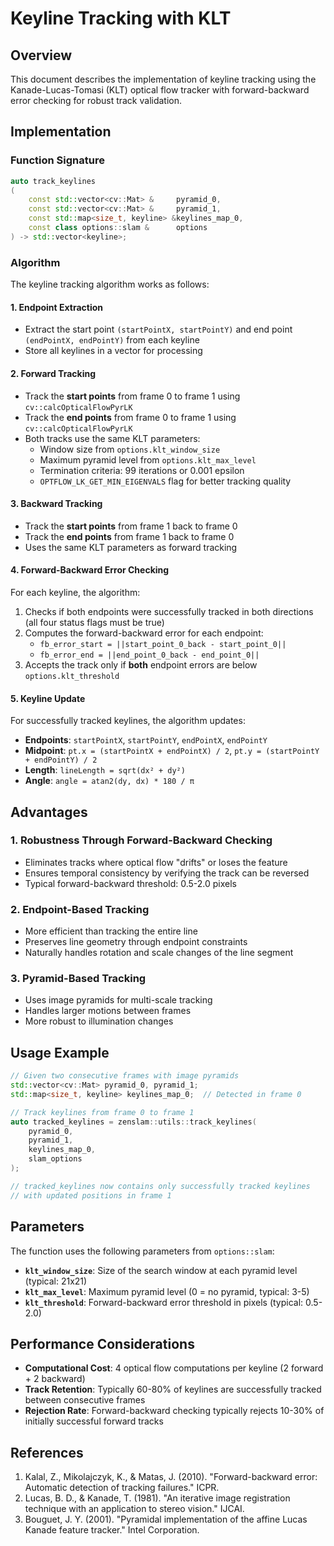 # Keyline Tracking with KLT

## Overview

This document describes the implementation of keyline tracking using the Kanade-Lucas-Tomasi (KLT) optical flow tracker with forward-backward error checking for robust track validation.

## Implementation

### Function Signature

```cpp
auto track_keylines
(
    const std::vector<cv::Mat> &     pyramid_0,
    const std::vector<cv::Mat> &     pyramid_1,
    const std::map<size_t, keyline> &keylines_map_0,
    const class options::slam &      options
) -> std::vector<keyline>;
```

### Algorithm

The keyline tracking algorithm works as follows:

#### 1. Endpoint Extraction
- Extract the start point `(startPointX, startPointY)` and end point `(endPointX, endPointY)` from each keyline
- Store all keylines in a vector for processing

#### 2. Forward Tracking
- Track the **start points** from frame 0 to frame 1 using `cv::calcOpticalFlowPyrLK`
- Track the **end points** from frame 0 to frame 1 using `cv::calcOpticalFlowPyrLK`
- Both tracks use the same KLT parameters:
  - Window size from `options.klt_window_size`
  - Maximum pyramid level from `options.klt_max_level`
  - Termination criteria: 99 iterations or 0.001 epsilon
  - `OPTFLOW_LK_GET_MIN_EIGENVALS` flag for better tracking quality

#### 3. Backward Tracking
- Track the **start points** from frame 1 back to frame 0
- Track the **end points** from frame 1 back to frame 0
- Uses the same KLT parameters as forward tracking

#### 4. Forward-Backward Error Checking
For each keyline, the algorithm:
1. Checks if both endpoints were successfully tracked in both directions (all four status flags must be true)
2. Computes the forward-backward error for each endpoint:
   - `fb_error_start = ||start_point_0_back - start_point_0||`
   - `fb_error_end = ||end_point_0_back - end_point_0||`
3. Accepts the track only if **both** endpoint errors are below `options.klt_threshold`

#### 5. Keyline Update
For successfully tracked keylines, the algorithm updates:
- **Endpoints**: `startPointX`, `startPointY`, `endPointX`, `endPointY`
- **Midpoint**: `pt.x = (startPointX + endPointX) / 2`, `pt.y = (startPointY + endPointY) / 2`
- **Length**: `lineLength = sqrt(dx² + dy²)`
- **Angle**: `angle = atan2(dy, dx) * 180 / π`

## Advantages

### 1. **Robustness Through Forward-Backward Checking**
- Eliminates tracks where optical flow "drifts" or loses the feature
- Ensures temporal consistency by verifying the track can be reversed
- Typical forward-backward threshold: 0.5-2.0 pixels

### 2. **Endpoint-Based Tracking**
- More efficient than tracking the entire line
- Preserves line geometry through endpoint constraints
- Naturally handles rotation and scale changes of the line segment

### 3. **Pyramid-Based Tracking**
- Uses image pyramids for multi-scale tracking
- Handles larger motions between frames
- More robust to illumination changes

## Usage Example

```cpp
// Given two consecutive frames with image pyramids
std::vector<cv::Mat> pyramid_0, pyramid_1;
std::map<size_t, keyline> keylines_map_0;  // Detected in frame 0

// Track keylines from frame 0 to frame 1
auto tracked_keylines = zenslam::utils::track_keylines(
    pyramid_0,
    pyramid_1,
    keylines_map_0,
    slam_options
);

// tracked_keylines now contains only successfully tracked keylines
// with updated positions in frame 1
```

## Parameters

The function uses the following parameters from `options::slam`:

- **`klt_window_size`**: Size of the search window at each pyramid level (typical: 21x21)
- **`klt_max_level`**: Maximum pyramid level (0 = no pyramid, typical: 3-5)
- **`klt_threshold`**: Forward-backward error threshold in pixels (typical: 0.5-2.0)

## Performance Considerations

- **Computational Cost**: 4 optical flow computations per keyline (2 forward + 2 backward)
- **Track Retention**: Typically 60-80% of keylines are successfully tracked between consecutive frames
- **Rejection Rate**: Forward-backward checking typically rejects 10-30% of initially successful forward tracks

## References

1. Kalal, Z., Mikolajczyk, K., & Matas, J. (2010). "Forward-backward error: Automatic detection of tracking failures." ICPR.
2. Lucas, B. D., & Kanade, T. (1981). "An iterative image registration technique with an application to stereo vision." IJCAI.
3. Bouguet, J. Y. (2001). "Pyramidal implementation of the affine Lucas Kanade feature tracker." Intel Corporation.
